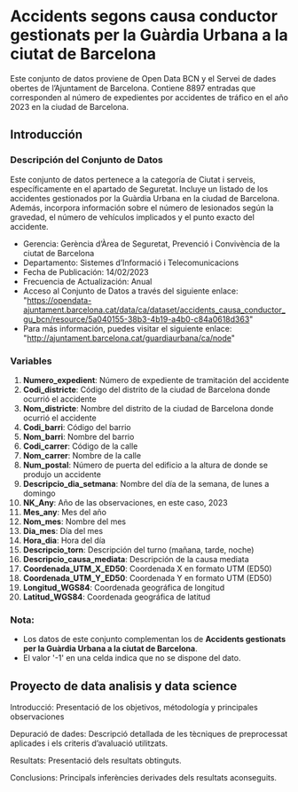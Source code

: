 # **Accidents segons causa conductor gestionats per la Guàrdia Urbana a la ciutat de Barcelona**

Este conjunto de datos proviene de Open Data BCN y el Servei de dades obertes de l’Ajuntament de Barcelona. Contiene 8897 entradas que corresponden al número de expedientes por accidentes de tráfico en el año 2023 en la ciudad de Barcelona.

## Introducción

### Descripción del Conjunto de Datos

Este conjunto de datos pertenece a la categoría de Ciutat i serveis, específicamente en el apartado de Seguretat. Incluye un listado de los accidentes gestionados por la Guàrdia Urbana en la ciudad de Barcelona. Además, incorpora información sobre el número de lesionados según la gravedad, el número de vehículos implicados y el punto exacto del accidente.

- Gerencia: Gerència d’Àrea de Seguretat, Prevenció i Convivència de la ciutat de Barcelona
- Departamento: Sistemes d’Informació i Telecomunicacions
- Fecha de Publicación: 14/02/2023
- Frecuencia de Actualización: Anual
- Acceso al Conjunto de Datos a través del siguiente enlace:
  "https://opendata-ajuntament.barcelona.cat/data/ca/dataset/accidents_causa_conductor_gu_bcn/resource/5a040155-38b3-4b19-a4b0-c84a0618d363"
- Para más información, puedes visitar el siguiente enlace:
    "http://ajuntament.barcelona.cat/guardiaurbana/ca/node"

### Variables

1. **Numero_expedient**: Número de expediente de tramitación del accidente
2. **Codi_districte**: Código del distrito de la ciudad de Barcelona donde ocurrió el accidente
3. **Nom_districte**: Nombre del distrito de la ciudad de Barcelona donde ocurrió el accidente
4. **Codi_barri**: Código del barrio
5. **Nom_barri**: Nombre del barrio
6. **Codi_carrer**: Código de la calle
7. **Nom_carrer**: Nombre de la calle
8. **Num_postal**: Número de puerta del edificio a la altura de donde se produjo un accidente
9. **Descripcio_dia_setmana**: Nombre del día de la semana, de lunes a domingo
10. **NK_Any**: Año de las observaciones, en este caso, 2023
11. **Mes_any**: Mes del año
12. **Nom_mes**: Nombre del mes
13. **Dia_mes**: Día del mes
14. **Hora_dia**: Hora del día
15. **Descripcio_torn**: Descripción del turno (mañana, tarde, noche)
16. **Descripcio_causa_mediata**: Descripción de la causa mediata
17. **Coordenada_UTM_X_ED50**: Coordenada X en formato UTM (ED50)
18. **Coordenada_UTM_Y_ED50**: Coordenada Y en formato UTM (ED50)
19. **Longitud_WGS84**: Coordenada geográfica de longitud
20. **Latitud_WGS84**: Coordenada geográfica de latitud

### Nota:

- Los datos de este conjunto complementan los de **Accidents gestionats per la Guàrdia Urbana a la ciutat de Barcelona**.
- El valor '-1' en una celda indica que no se dispone del dato.

## Proyecto de data analisis y data science 

Introducció: Presentació de los objetivos, métodología y principales observaciones
   
Depuració de dades: Descripció detallada de les tècniques de preprocessat aplicades i els criteris d’avaluació utilitzats.

Resultats: Presentació dels resultats obtinguts.

Conclusions: Principals inferències derivades dels resultats aconseguits.
